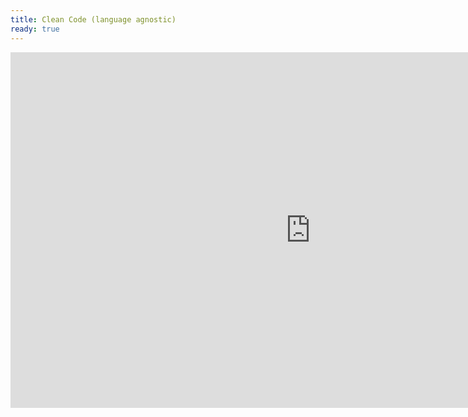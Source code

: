 ```yaml
---
title: Clean Code (language agnostic)
ready: true
---
```


<iframe src="https://docs.google.com/presentation/d/e/2PACX-1vSIhlM9a_4cCyEXwDZ6Sruk0AyhXTJMDVqK99TTk4RB267jJ8fVT7KP6NjAjuO0jBu8IzBRuWpY4Cv4/embed?start=false&loop=false&delayms=3000" frameborder="0" width="960" height="569" allowfullscreen="true" mozallowfullscreen="true" webkitallowfullscreen="true"></iframe>

